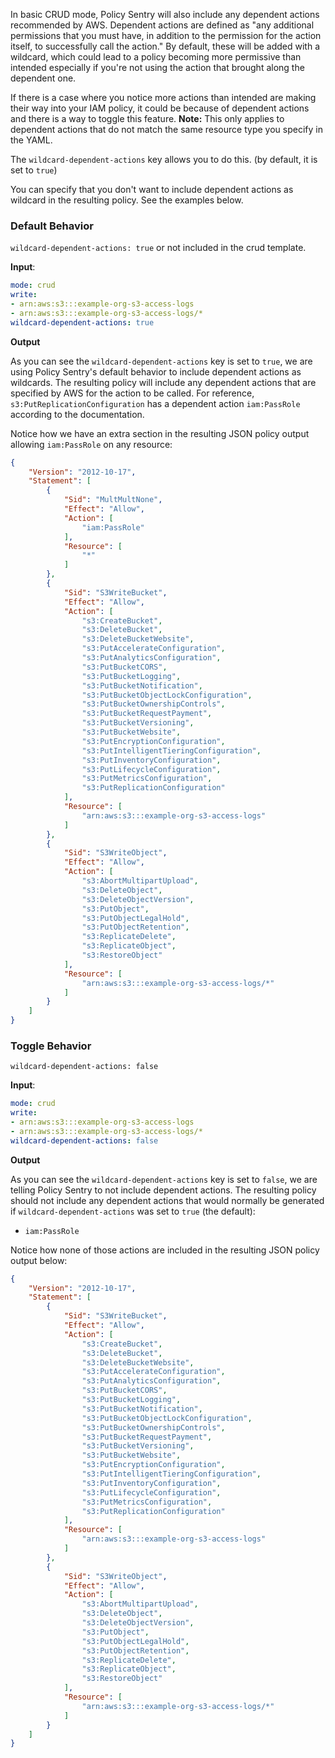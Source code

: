
In basic CRUD mode, Policy Sentry will also include any dependent actions recommended by AWS. Dependent actions are defined as "any additional permissions that you must have, 
in addition to the permission for the action itself, to successfully call the action." By default, these will be added with a wildcard, which could lead to a policy becoming more
permissive than intended especially if you're not using the action that brought along the dependent one.

If there is a case where you notice more actions than intended are making their way into your IAM policy, it could be because of dependent actions and there is a way to toggle this feature.
**Note:** This only applies to dependent actions that do not match the same resource type you specify in the YAML.

The `wildcard-dependent-actions` key allows you to do this. (by default, it is set to `true`)

You can specify that you don't want to include dependent actions as wildcard in the resulting policy. See the examples below.

### Default Behavior
`wildcard-dependent-actions: true` or not included in the crud template.

**Input**:

```yaml
mode: crud
write:
- arn:aws:s3:::example-org-s3-access-logs
- arn:aws:s3:::example-org-s3-access-logs/*
wildcard-dependent-actions: true
```

**Output**

As you can see the `wildcard-dependent-actions` key is set to `true`, we are using Policy Sentry's default behavior to include dependent actions as wildcards. The resulting policy will include any dependent actions that are
specified by AWS for the action to be called. For reference, `s3:PutReplicationConfiguration` has a dependent action `iam:PassRole` according to the documentation.

Notice how we have an extra section in the resulting JSON policy output allowing `iam:PassRole` on any resource:

```json
{
    "Version": "2012-10-17",
    "Statement": [
        {
            "Sid": "MultMultNone",
            "Effect": "Allow",
            "Action": [
                "iam:PassRole"
            ],
            "Resource": [
                "*"
            ]
        },
        {
            "Sid": "S3WriteBucket",
            "Effect": "Allow",
            "Action": [
                "s3:CreateBucket",
                "s3:DeleteBucket",
                "s3:DeleteBucketWebsite",
                "s3:PutAccelerateConfiguration",
                "s3:PutAnalyticsConfiguration",
                "s3:PutBucketCORS",
                "s3:PutBucketLogging",
                "s3:PutBucketNotification",
                "s3:PutBucketObjectLockConfiguration",
                "s3:PutBucketOwnershipControls",
                "s3:PutBucketRequestPayment",
                "s3:PutBucketVersioning",
                "s3:PutBucketWebsite",
                "s3:PutEncryptionConfiguration",
                "s3:PutIntelligentTieringConfiguration",
                "s3:PutInventoryConfiguration",
                "s3:PutLifecycleConfiguration",
                "s3:PutMetricsConfiguration",
                "s3:PutReplicationConfiguration"
            ],
            "Resource": [
                "arn:aws:s3:::example-org-s3-access-logs"
            ]
        },
        {
            "Sid": "S3WriteObject",
            "Effect": "Allow",
            "Action": [
                "s3:AbortMultipartUpload",
                "s3:DeleteObject",
                "s3:DeleteObjectVersion",
                "s3:PutObject",
                "s3:PutObjectLegalHold",
                "s3:PutObjectRetention",
                "s3:ReplicateDelete",
                "s3:ReplicateObject",
                "s3:RestoreObject"
            ],
            "Resource": [
                "arn:aws:s3:::example-org-s3-access-logs/*"
            ]
        }
    ]
}
```

### Toggle Behavior
`wildcard-dependent-actions: false`

**Input**:

```yaml
mode: crud
write:
- arn:aws:s3:::example-org-s3-access-logs
- arn:aws:s3:::example-org-s3-access-logs/*
wildcard-dependent-actions: false
```

**Output**

As you can see the `wildcard-dependent-actions` key is set to `false`, we are telling Policy Sentry to not include dependent actions. The resulting policy should not include any dependent actions that would normally be generated if `wildcard-dependent-actions` was set to `true` (the default):
* `iam:PassRole`

Notice how none of those actions are included in the resulting JSON policy output below:

```json
{
    "Version": "2012-10-17",
    "Statement": [
        {
            "Sid": "S3WriteBucket",
            "Effect": "Allow",
            "Action": [
                "s3:CreateBucket",
                "s3:DeleteBucket",
                "s3:DeleteBucketWebsite",
                "s3:PutAccelerateConfiguration",
                "s3:PutAnalyticsConfiguration",
                "s3:PutBucketCORS",
                "s3:PutBucketLogging",
                "s3:PutBucketNotification",
                "s3:PutBucketObjectLockConfiguration",
                "s3:PutBucketOwnershipControls",
                "s3:PutBucketRequestPayment",
                "s3:PutBucketVersioning",
                "s3:PutBucketWebsite",
                "s3:PutEncryptionConfiguration",
                "s3:PutIntelligentTieringConfiguration",
                "s3:PutInventoryConfiguration",
                "s3:PutLifecycleConfiguration",
                "s3:PutMetricsConfiguration",
                "s3:PutReplicationConfiguration"
            ],
            "Resource": [
                "arn:aws:s3:::example-org-s3-access-logs"
            ]
        },
        {
            "Sid": "S3WriteObject",
            "Effect": "Allow",
            "Action": [
                "s3:AbortMultipartUpload",
                "s3:DeleteObject",
                "s3:DeleteObjectVersion",
                "s3:PutObject",
                "s3:PutObjectLegalHold",
                "s3:PutObjectRetention",
                "s3:ReplicateDelete",
                "s3:ReplicateObject",
                "s3:RestoreObject"
            ],
            "Resource": [
                "arn:aws:s3:::example-org-s3-access-logs/*"
            ]
        }
    ]
}
```


